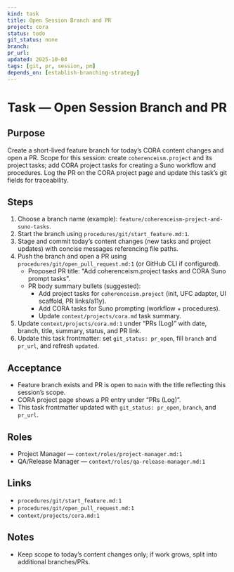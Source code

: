 ```yaml
---
kind: task
title: Open Session Branch and PR
project: cora
status: todo
git_status: none
branch: 
pr_url: 
updated: 2025-10-04
tags: [git, pr, session, pm]
depends_on: [establish-branching-strategy]
---
```


# Task — Open Session Branch and PR

## Purpose
Create a short-lived feature branch for today’s CORA content changes and open a PR. Scope for this session: create `coherenceism.project` and its project tasks; add CORA project tasks for creating a Suno workflow and procedures. Log the PR on the CORA project page and update this task’s git fields for traceability.

## Steps
1) Choose a branch name (example): `feature/coherenceism-project-and-suno-tasks`.
2) Start the branch using `procedures/git/start_feature.md:1`.
3) Stage and commit today’s content changes (new tasks and project updates) with concise messages referencing file paths.
4) Push the branch and open a PR using `procedures/git/open_pull_request.md:1` (or GitHub CLI if configured).
   - Proposed PR title: "Add coherenceism.project tasks and CORA Suno prompt tasks".
   - PR body summary bullets (suggested):
     - Add project tasks for `coherenceism.project` (init, UFC adapter, UI scaffold, PR links/a11y).
     - Add CORA tasks for Suno prompting (workflow + procedures).
     - Update `context/projects/cora.md` task summary.
5) Update `context/projects/cora.md:1` under “PRs (Log)” with date, branch, title, summary, status, and PR link.
6) Update this task frontmatter: set `git_status: pr_open`, fill `branch` and `pr_url`, and refresh `updated`.

## Acceptance
- Feature branch exists and PR is open to `main` with the title reflecting this session’s scope.
- CORA project page shows a PR entry under “PRs (Log)”.
- This task frontmatter updated with `git_status: pr_open`, `branch`, and `pr_url`.

## Roles
- Project Manager — `context/roles/project-manager.md:1`
- QA/Release Manager — `context/roles/qa-release-manager.md:1`

## Links
- `procedures/git/start_feature.md:1`
- `procedures/git/open_pull_request.md:1`
- `context/projects/cora.md:1`

## Notes
- Keep scope to today’s content changes only; if work grows, split into additional branches/PRs.
